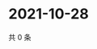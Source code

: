 # 2021-10-28

共 0 条

<!-- BEGIN WEIBO -->
<!-- 最后更新时间 Thu Oct 28 2021 19:09:36 GMT+0800 (China Standard Time) -->

<!-- END WEIBO -->
